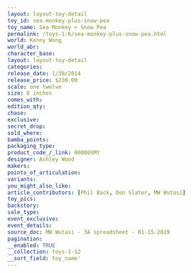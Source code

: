 ```yaml
---
layout: layout-toy-detail 
toy_id: sea-monkey-plus-snow-pea
toy_name: Sea Monkey + Snow Pea
permalink: /toys-1-6/sea-monkey-plus-snow-pea.html
world: Kenny Wong
world_abr: 
character_base: 
layout: layout-toy-detail
categories: 
release_date: 1/30/2014
release_price: $230.00 
scale: one twelve
size: 6 inches
comes_with: 
edition_qty: 
chase: 
exclusive: 
secret_drop: 
sold_where: 
bamba_points: 
packaging_type: 
product_code_/_link: 00000SMY
designer: Ashley Wood
makers: 
points_of_articulation: 
variants: 
you_might_also_like: 
article_contributors: [Phil Back, Don Slater, MW Wutasi]
toy_pics: 
backstory: 
sale_type: 
event_exclusive: 
event_details: 
source_doc: MW Wutasi - 3A spreadsheet - 01-15-2019
pagination: 
__enabled: TRUE
__collection: toys-1-12
__sort_field: toy_name'
---
```

